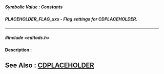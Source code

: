 ##### Symbolic Value : Constants
##### PLACEHOLDER_FLAG_xxx - Flag settings for CDPLACEHOLDER.
---
##### #include <editods.h>
**Description :**

**See Also :**
[CDPLACEHOLDER](D:/md_files/CDPLACEHOLDER.md)
---
